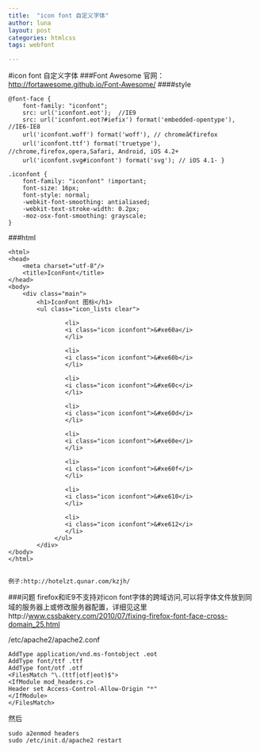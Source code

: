```yaml
---
title:  "icon font 自定义字体"
author: luna
layout: post
categories: htmlcss
tags: webfont

---
```


#icon font 自定义字体
###Font Awesome 官网：http://fortawesome.github.io/Font-Awesome/
####style

	@font-face {
		font-family: "iconfont";
		src: url('iconfont.eot');  //IE9 
		src: url('iconfont.eot?#iefix') format('embedded-opentype'), //IE6-IE8 
		url('iconfont.woff') format('woff'), // chromeã€firefox
		url('iconfont.ttf') format('truetype'), //chrome,firefox,opera,Safari, Android, iOS 4.2+
		url('iconfont.svg#iconfont') format('svg'); // iOS 4.1-	}
       
	.iconfont {
		font-family: "iconfont" !important;
		font-size: 16px;
		font-style: normal;
		-webkit-font-smoothing: antialiased;
		-webkit-text-stroke-width: 0.2px;
		-moz-osx-font-smoothing: grayscale;
	}    

###html
	
	<html>
	<head>
	    <meta charset="utf-8"/>
	    <title>IconFont</title>
	</head>
	<body>
	    <div class="main">
	        <h1>IconFont 图标</h1>
	        <ul class="icon_lists clear">
	            
	                <li>
	                <i class="icon iconfont">&#xe60a</i>
	                </li>
	            
	                <li>
	                <i class="icon iconfont">&#xe60b</i>
	                </li>
	            
	                <li>
	                <i class="icon iconfont">&#xe60c</i>
	                </li>
	            
	                <li>
	                <i class="icon iconfont">&#xe60d</i>
	                </li>
	            
	                <li>
	                <i class="icon iconfont">&#xe60e</i>
	                </li>
	            
	                <li>
	                <i class="icon iconfont">&#xe60f</i>
	                </li>
	            
	                <li>
	                <i class="icon iconfont">&#xe610</i>
	                </li>
	            
	                <li>
	                <i class="icon iconfont">&#xe612</i>
	                </li>
	             </ul>
	        </div>
	</body>
	</html>
	
    
    例子:http://hotelzt.qunar.com/kzjh/
    
###问题
firefox和IE9不支持对icon font字体的跨域访问,可以将字体文件放到同域的服务器上或修改服务器配置，详细见这里http://www.cssbakery.com/2010/07/fixing-firefox-font-face-cross-domain_25.html
	
/etc/apache2/apache2.conf
	
	AddType application/vnd.ms-fontobject .eot
	AddType font/ttf .ttf
	AddType font/otf .otf
	<FilesMatch "\.(ttf|otf|eot)$">
	<IfModule mod_headers.c>
	Header set Access-Control-Allow-Origin "*"
	</IfModule>
	</FilesMatch>
	
然后	

	sudo a2enmod headers
	sudo /etc/init.d/apache2 restart	